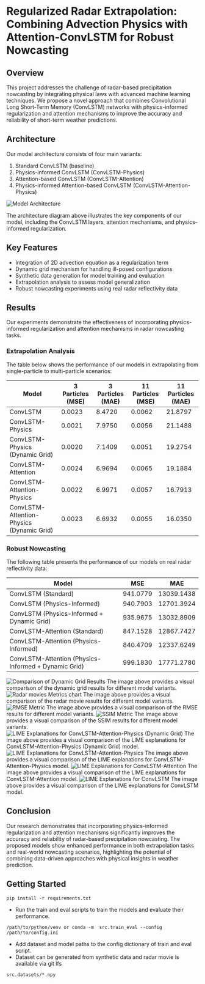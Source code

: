 # Regularized Radar Extrapolation: Combining Advection Physics with Attention-ConvLSTM for Robust Nowcasting

## Overview

This project addresses the challenge of radar-based precipitation nowcasting by integrating physical laws with advanced machine learning techniques. We propose a novel approach that combines Convolutional Long Short-Term Memory (ConvLSTM) networks with physics-informed regularization and attention mechanisms to improve the accuracy and reliability of short-term weather predictions.

## Architecture

Our model architecture consists of four main variants:

1. Standard ConvLSTM (baseline)
2. Physics-informed ConvLSTM (ConvLSTM-Physics)
3. Attention-based ConvLSTM (ConvLSTM-Attention)
4. Physics-informed Attention-based ConvLSTM (ConvLSTM-Attention-Physics)

![Model Architecture](arch.png)

The architecture diagram above illustrates the key components of our model, including the ConvLSTM layers, attention mechanisms, and physics-informed regularization.

## Key Features

- Integration of 2D advection equation as a regularization term
- Dynamic grid mechanism for handling ill-posed configurations
- Synthetic data generation for model training and evaluation
- Extrapolation analysis to assess model generalization
- Robust nowcasting experiments using real radar reflectivity data

## Results

Our experiments demonstrate the effectiveness of incorporating physics-informed regularization and attention mechanisms in radar nowcasting tasks.

### Extrapolation Analysis

The table below shows the performance of our models in extrapolating from single-particle to multi-particle scenarios:

| Model | 3 Particles (MSE) | 3 Particles (MAE) | 11 Particles (MSE) | 11 Particles (MAE) |
|-------|-------------------|-------------------|---------------------|---------------------|
| ConvLSTM | 0.0023 | 8.4720 | 0.0062 | 21.8797 |
| ConvLSTM-Physics | 0.0021 | 7.9750 | 0.0056 | 21.1488 |
| ConvLSTM-Physics (Dynamic Grid) | 0.0020 | 7.1409 | 0.0051 | 19.2754 |
| ConvLSTM-Attention | 0.0024 | 6.9694 | 0.0065 | 19.1884 |
| ConvLSTM-Attention-Physics | 0.0022 | 6.9971 | 0.0057 | 16.7913 |
| ConvLSTM-Attention-Physics (Dynamic Grid) | 0.0023 | 6.6932 | 0.0055 | 16.0350 |

### Robust Nowcasting

The following table presents the performance of our models on real radar reflectivity data:

| Model | MSE | MAE |
|-------|-----|-----|
| ConvLSTM (Standard) | 941.0779 | 13039.1438 |
| ConvLSTM (Physics-Informed) | 940.7903 | 12701.3924 |
| ConvLSTM (Physics-Informed + Dynamic Grid) | 935.9675 | 13032.8909 |
| ConvLSTM-Attention (Standard) | 847.1528 | 12867.7427 |
| ConvLSTM-Attention (Physics-Informed) | 840.4709 | 12337.6249 |
| ConvLSTM-Attention (Physics-Informed + Dynamic Grid) | 999.1830 | 17771.2780 |

![Comparison of Dynamic Grid Results](clr.png)
The image above provides a visual comparison of the dynamic grid results for different model variants.
![Radar movies Metrics chart](radar_chart_with_scatter.png)
The image above provides a visual comparison of the radar movie results for different model variants.
![RMSE Metric](mse_comparison_candlestick.png)
The image above provides a visual comparison of the RMSE results for different model variants.
![SSIM Metric](ssim_comparison_candlestick.png)
The image above provides a visual comparison of the SSIM results for different model variants.
![LIME Explanations for ConvLSTM-Attention-Physics (Dynamic Grid)](~/Train_results/detailed_lime_explanations_convlstm_atn_phys_physics_dynamic_grid.png)
The image above provides a visual comparison of the LIME explanations for ConvLSTM-Attention-Physics (Dynamic Grid) model.
![LIME Explanations for ConvLSTM-Attention-Physics](train_results/lime_explanations_convlstm_atn_phys_physics.png)
The image above provides a visual comparison of the LIME explanations for ConvLSTM-Attention-Physics model.
![LIME Explanations for ConvLSTM-Attention](lime_explanations_convlstm_atn.png)
The image above provides a visual comparison of the LIME explanations for ConvLSTM-Attention model.
![LIME Explanations for ConvLSTM](detailed_lime_explanations_convlstm_standard.png)
The image above provides a visual comparison of the LIME explanations for ConvLSTM model.


## Conclusion

Our research demonstrates that incorporating physics-informed regularization and attention mechanisms significantly improves the accuracy and reliability of radar-based precipitation nowcasting. The proposed models show enhanced performance in both extrapolation tasks and real-world nowcasting scenarios, highlighting the potential of combining data-driven approaches with physical insights in weather prediction.

## Getting Started

```
pip install -r requirements.txt

```
- Run the train and eval scripts to train the models and evaluate their performance.
```
/path/to/python/venv or conda -m  src.train_eval --config /path/to/config.ini
```
- Add dataset and model paths to the config dictionary of train and eval script.
- Dataset can be generated from synthetic data and radar movie is available via git lfs
```
src.datasets/*.npy
```

